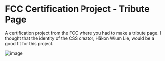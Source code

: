 # FCC Certification Project - Tribute Page

A certification project from the FCC where you had to make a tribute page. I thought that the identity of the CSS creator, Håkon Wium Lie, would be a good fit for this project.

![image](https://github.com/LazyRedCat/FCC-Certification-Project-Tribute-Page/assets/143682146/0306adf6-06ba-4c3b-b317-12c0e1acf7f2)
